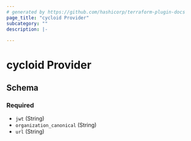 ```yaml
---
# generated by https://github.com/hashicorp/terraform-plugin-docs
page_title: "cycloid Provider"
subcategory: ""
description: |-
  
---
```


# cycloid Provider





<!-- schema generated by tfplugindocs -->
## Schema

### Required

- `jwt` (String)
- `organization_canonical` (String)
- `url` (String)
